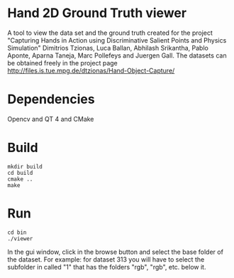 Hand 2D Ground Truth viewer
=================

A tool to view the data set and the ground truth created for the project "Capturing Hands in Action using Discriminative Salient Points and Physics Simulation" Dimitrios Tzionas, Luca Ballan, Abhilash Srikantha, Pablo Aponte, Aparna Taneja, Marc Pollefeys and Juergen Gall. The datasets can be obtained freely in the project page http://files.is.tue.mpg.de/dtzionas/Hand-Object-Capture/ 


Dependencies
=================

Opencv and QT 4 and CMake

Build
=================

    mkdir build
    cd build
    cmake ..
    make

Run
=================

    cd bin
    ./viewer

In the gui window, click in the browse button and select the base folder of the dataset. For example: for dataset 313 you will have to select the subfolder in called "1" that has the folders "rgb", "rgb", etc. below it.
